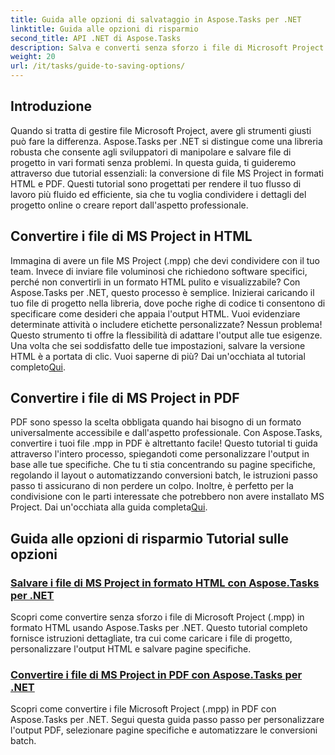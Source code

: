 ```yaml
---
title: Guida alle opzioni di salvataggio in Aspose.Tasks per .NET
linktitle: Guida alle opzioni di risparmio
second_title: API .NET di Aspose.Tasks
description: Salva e converti senza sforzo i file di Microsoft Project con Aspose.Tasks per .NET. Esplora i tutorial sull'esportazione nei formati HTML e PDF.
weight: 20
url: /it/tasks/guide-to-saving-options/
---
```

## Introduzione

Quando si tratta di gestire file Microsoft Project, avere gli strumenti giusti può fare la differenza. Aspose.Tasks per .NET si distingue come una libreria robusta che consente agli sviluppatori di manipolare e salvare file di progetto in vari formati senza problemi. In questa guida, ti guideremo attraverso due tutorial essenziali: la conversione di file MS Project in formati HTML e PDF. Questi tutorial sono progettati per rendere il tuo flusso di lavoro più fluido ed efficiente, sia che tu voglia condividere i dettagli del progetto online o creare report dall'aspetto professionale.

## Convertire i file di MS Project in HTML

Immagina di avere un file MS Project (.mpp) che devi condividere con il tuo team. Invece di inviare file voluminosi che richiedono software specifici, perché non convertirli in un formato HTML pulito e visualizzabile? Con Aspose.Tasks per .NET, questo processo è semplice. Inizierai caricando il tuo file di progetto nella libreria, dove poche righe di codice ti consentono di specificare come desideri che appaia l'output HTML. Vuoi evidenziare determinate attività o includere etichette personalizzate? Nessun problema! Questo strumento ti offre la flessibilità di adattare l'output alle tue esigenze. Una volta che sei soddisfatto delle tue impostazioni, salvare la versione HTML è a portata di clic. Vuoi saperne di più? Dai un'occhiata al tutorial completo[Qui](./save-ms-project-files-to-html-format/).

## Convertire i file di MS Project in PDF

 PDF sono spesso la scelta obbligata quando hai bisogno di un formato universalmente accessibile e dall'aspetto professionale. Con Aspose.Tasks, convertire i tuoi file .mpp in PDF è altrettanto facile! Questo tutorial ti guida attraverso l'intero processo, spiegandoti come personalizzare l'output in base alle tue specifiche. Che tu ti stia concentrando su pagine specifiche, regolando il layout o automatizzando conversioni batch, le istruzioni passo passo ti assicurano di non perdere un colpo. Inoltre, è perfetto per la condivisione con le parti interessate che potrebbero non avere installato MS Project. Dai un'occhiata alla guida completa[Qui](./convert-ms-project-files-to-pdf/).

## Guida alle opzioni di risparmio Tutorial sulle opzioni
### [Salvare i file di MS Project in formato HTML con Aspose.Tasks per .NET](./save-ms-project-files-to-html-format/)
Scopri come convertire senza sforzo i file di Microsoft Project (.mpp) in formato HTML usando Aspose.Tasks per .NET. Questo tutorial completo fornisce istruzioni dettagliate, tra cui come caricare i file di progetto, personalizzare l'output HTML e salvare pagine specifiche.
### [Convertire i file di MS Project in PDF con Aspose.Tasks per .NET](./convert-ms-project-files-to-pdf/)
Scopri come convertire i file Microsoft Project (.mpp) in PDF con Aspose.Tasks per .NET. Segui questa guida passo passo per personalizzare l'output PDF, selezionare pagine specifiche e automatizzare le conversioni batch.